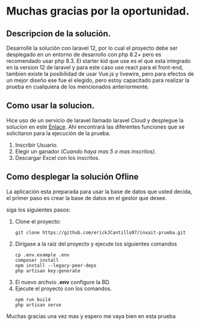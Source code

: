 # Muchas gracias por la oportunidad.

## Descripcion de la solución.
Desarrollé la solución con laravel 12, por lo cual el proyecto debe ser desplegado en un entorno de desarrollo con php 8.2+ pero es recomendado usar php 8.3.
El starter kid que use es el que esta integrado en la version 12 de laravel y para este caso use react para el front-end, tambien existe la posibilidad de usar Vue.js y livewire, pero para efectos
de un mejor diseño ese fue el elegido, pero estoy capacitado para realizar la prueba en cualquiera de los mencionados anteriormente.

## Como usar la solucion. 

Hice uso de un servicio de laravel llamado laravel Cloud y desplegue la solucion en este [Enlace](https://inxait-prueba-main-qyxetu.laravel.cloud/).
Ahí encontrará las diferentes funciones que se solicitaron para la ejecución de la prueba. 

1. Inscribir Usuario.
2. Elegir un ganador _(Cuando haya mas 5 o mas inscritos)_.
3. Descargar Excel con los inscritos.

## Como desplegar la solución Ofline

La aplicación esta preparada para usar la base de datos que usted decida, el primer paso es crear la base de datos en el gestor que desee.

siga los siguientes pasos: 

1. Clone el proyecto:
    ```
    git clone https://github.com/erickJCantillo97/inxait-prueba.git
    ```
3. Dirigase a la raiz del proyecto y ejecute los siguientes comandos
   ```
   cp .env.example .env
   composer install
   npm install --legacy-peer-deps
   php artisan key:generate
    ```
5. El nuevo archvio **.env** configure la BD.
6. Ejecute el proyecto con los comandos.
   ```
   npm run build
   php artisan serve
    ```

Muchas gracias una vez mas y espero me vaya bien en esta prueba





